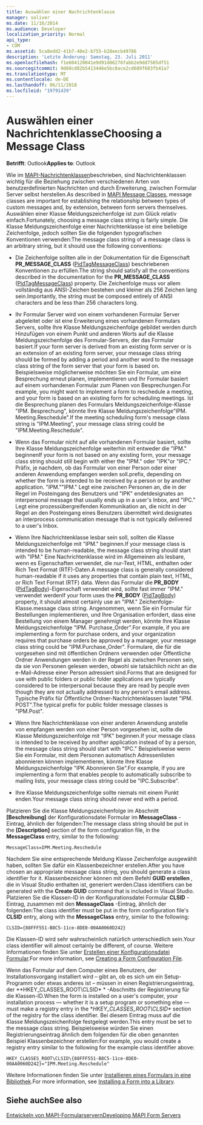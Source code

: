 ```yaml
---
title: Auswählen einer Nachrichtenklasse
manager: soliver
ms.date: 11/16/2014
ms.audience: Developer
localization_priority: Normal
api_type:
- COM
ms.assetid: 5ca8edd2-41b7-40e2-b755-b28eecb49786
description: 'Letzte Änderung: Samstag, 23. Juli 2011'
ms.openlocfilehash: f1e604120041e9d91d06276fabb2e9dd7505df51
ms.sourcegitcommit: 9d60cd82b5413446e5bc8ace2cd689f683fb41a7
ms.translationtype: MT
ms.contentlocale: de-DE
ms.lasthandoff: 06/11/2018
ms.locfileid: "19791439"
---
```

# <a name="choosing-a-message-class"></a><span data-ttu-id="dbcaa-103">Auswählen einer Nachrichtenklasse</span><span class="sxs-lookup"><span data-stu-id="dbcaa-103">Choosing a Message Class</span></span>

  
  
<span data-ttu-id="dbcaa-104">**Betrifft**: Outlook</span><span class="sxs-lookup"><span data-stu-id="dbcaa-104">**Applies to**: Outlook</span></span> 
  
<span data-ttu-id="dbcaa-105">Wie im [MAPI-Nachrichtenklassen](mapi-message-classes.md)beschrieben, sind Nachrichtenklassen wichtig für die Beziehung zwischen verschiedenen Arten von benutzerdefinierten Nachrichten und durch Erweiterung, zwischen Formular Server selbst herstellen.</span><span class="sxs-lookup"><span data-stu-id="dbcaa-105">As described in [MAPI Message Classes](mapi-message-classes.md), message classes are important for establishing the relationship between types of custom messages and, by extension, between form servers themselves.</span></span> <span data-ttu-id="dbcaa-106">Auswählen einer Klasse Meldungszeichenfolge ist zum Glück relativ einfach.</span><span class="sxs-lookup"><span data-stu-id="dbcaa-106">Fortunately, choosing a message class string is fairly simple.</span></span> <span data-ttu-id="dbcaa-107">Die Klasse Meldungszeichenfolge einer Nachrichtenklasse ist eine beliebige Zeichenfolge, jedoch sollten Sie die folgenden typografischen Konventionen verwenden:</span><span class="sxs-lookup"><span data-stu-id="dbcaa-107">The message class string of a message class is an arbitrary string, but it should use the following conventions:</span></span>
  
- <span data-ttu-id="dbcaa-108">Die Zeichenfolge sollten alle in der Dokumentation für die Eigenschaft **PR_MESSAGE_CLASS** ([PidTagMessageClass](pidtagmessageclass-canonical-property.md)) beschriebenen Konventionen zu erfüllen.</span><span class="sxs-lookup"><span data-stu-id="dbcaa-108">The string should satisfy all the conventions described in the documentation for the **PR_MESSAGE_CLASS** ([PidTagMessageClass](pidtagmessageclass-canonical-property.md)) property.</span></span> <span data-ttu-id="dbcaa-109">Die Zeichenfolge muss vor allem vollständig aus ANSI-Zeichen bestehen und kleiner als 256 Zeichen lang sein.</span><span class="sxs-lookup"><span data-stu-id="dbcaa-109">Importantly, the string must be composed entirely of ANSI characters and be less than 256 characters long.</span></span>
    
- <span data-ttu-id="dbcaa-110">Ihr Formular Server wird von einem vorhandenen Formular Server abgeleitet oder ist eine Erweiterung eines vorhandenen Formulars Servers, sollte Ihre Klasse Meldungszeichenfolge gebildet werden durch Hinzufügen von einem Punkt und anderen Worts auf die Klasse Meldungszeichenfolge des Formular-Servers, der das Formular basiert.</span><span class="sxs-lookup"><span data-stu-id="dbcaa-110">If your form server is derived from an existing form server or is an extension of an existing form server, your message class string should be formed by adding a period and another word to the message class string of the form server that your form is based on.</span></span> <span data-ttu-id="dbcaa-111">Beispielsweise möglicherweise möchten Sie ein Formular, um eine Besprechung erneut planen, implementieren und Ihr Formular basiert auf einem vorhandenen Formular zum Planen von Besprechungen.</span><span class="sxs-lookup"><span data-stu-id="dbcaa-111">For example, you might want to implement a form to reschedule a meeting, and your form is based on an existing form for scheduling meetings.</span></span> <span data-ttu-id="dbcaa-112">Ist die Besprechung planen des Formulars Meldungszeichenfolge-Klasse "IPM. Besprechung", könnte Ihre Klasse Meldungszeichenfolge"IPM. Meeting.Reschedule".</span><span class="sxs-lookup"><span data-stu-id="dbcaa-112">If the meeting scheduling form's message class string is "IPM.Meeting", your message class string could be "IPM.Meeting.Reschedule".</span></span>
    
- <span data-ttu-id="dbcaa-113">Wenn das Formular nicht auf alle vorhandenen Formular basiert, sollte Ihre Klasse Meldungszeichenfolge weiterhin mit entweder die "IPM." beginnen</span><span class="sxs-lookup"><span data-stu-id="dbcaa-113">If your form is not based on any existing form, your message class string should still begin with either the "IPM."</span></span> <span data-ttu-id="dbcaa-114">oder "IPK"</span><span class="sxs-lookup"><span data-stu-id="dbcaa-114">or "IPC."</span></span> <span data-ttu-id="dbcaa-115">Präfix, je nachdem, ob das Formular von einer Person oder einer anderen Anwendung empfangen werden soll.</span><span class="sxs-lookup"><span data-stu-id="dbcaa-115">prefix, depending on whether the form is intended to be received by a person or by another application.</span></span> <span data-ttu-id="dbcaa-116">"IPM."</span><span class="sxs-lookup"><span data-stu-id="dbcaa-116">"IPM."</span></span> <span data-ttu-id="dbcaa-117">Legt eine zwischen Personen an, die in der Regel im Posteingang des Benutzers und "IPK" endet</span><span class="sxs-lookup"><span data-stu-id="dbcaa-117">designates an interpersonal message that usually ends up in a user's Inbox, and "IPC."</span></span> <span data-ttu-id="dbcaa-118">Legt eine prozessübergreifenden Kommunikation an, die nicht in der Regel an den Posteingang eines Benutzers übermittelt wird.</span><span class="sxs-lookup"><span data-stu-id="dbcaa-118">designates an interprocess communication message that is not typically delivered to a user's Inbox.</span></span>
    
- <span data-ttu-id="dbcaa-119">Wenn Ihre Nachrichtenklasse lesbar sein soll, sollten die Klasse Meldungszeichenfolge mit "IPM." beginnen.</span><span class="sxs-lookup"><span data-stu-id="dbcaa-119">If your message class is intended to be human-readable, the message class string should start with "IPM."</span></span> <span data-ttu-id="dbcaa-120">Eine Nachrichtenklasse wird im Allgemeinen als lesbare, wenn es Eigenschaften verwendet, die nur-Text, HTML, enthalten oder Rich Text Format (RTF)-Daten.</span><span class="sxs-lookup"><span data-stu-id="dbcaa-120">A message class is generally considered human-readable if it uses any properties that contain plain text, HTML, or Rich Text Format (RTF) data.</span></span> <span data-ttu-id="dbcaa-121">Wenn das Formular die **PR_BODY** ([PidTagBody](pidtagbody-canonical-property.md))-Eigenschaft verwendet wird, sollte fast immer "IPM." verwendet werden</span><span class="sxs-lookup"><span data-stu-id="dbcaa-121">If your form uses the **PR_BODY** ([PidTagBody](pidtagbody-canonical-property.md)) property, it should almost certainly use an "IPM."</span></span> <span data-ttu-id="dbcaa-122">Zeichenfolge-Klasse.</span><span class="sxs-lookup"><span data-stu-id="dbcaa-122">message class string.</span></span> <span data-ttu-id="dbcaa-123">Angenommen, wenn Sie ein Formular für Bestellungen implementieren, und Ihre Organisation erfordert, dass eine Bestellung von einem Manager genehmigt werden, könnte Ihre Klasse Meldungszeichenfolge "IPM. Purchase_Order".</span><span class="sxs-lookup"><span data-stu-id="dbcaa-123">For example, if you are implementing a form for purchase orders, and your organization requires that purchase orders be approved by a manager, your message class string could be "IPM.Purchase_Order".</span></span> <span data-ttu-id="dbcaa-124">Formulare, die für die vorgesehen sind mit öffentlichen Ordnern verwenden oder Öffentliche Ordner Anwendungen werden in der Regel als zwischen Personen sein, da sie von Personen gelesen werden, obwohl sie tatsächlich nicht an die e-Mail-Adresse einer Person adressiert sind.</span><span class="sxs-lookup"><span data-stu-id="dbcaa-124">Forms that are designed for use with public folders or public folder applications are typically considered to be interpersonal because they are read by people even though they are not actually addressed to any person's email address.</span></span> <span data-ttu-id="dbcaa-125">Typische Präfix für Öffentliche Ordner-Nachrichtenklassen lautet "IPM. POST".</span><span class="sxs-lookup"><span data-stu-id="dbcaa-125">The typical prefix for public folder message classes is "IPM.Post".</span></span> 
    
- <span data-ttu-id="dbcaa-126">Wenn Ihre Nachrichtenklasse von einer anderen Anwendung anstelle von empfangen werden von einer Person vorgesehen ist, sollte die Klasse Meldungszeichenfolge mit "IPK" beginnen.</span><span class="sxs-lookup"><span data-stu-id="dbcaa-126">If your message class is intended to be received by another application instead of by a person, the message class string should start with "IPC."</span></span> <span data-ttu-id="dbcaa-127">Beispielsweise wenn Sie ein Formular, mit dem Personen automatisch Adressenlisten abonnieren können implementieren, könnte Ihre Klasse Meldungszeichenfolge "IPK Abonnieren Sie".</span><span class="sxs-lookup"><span data-stu-id="dbcaa-127">For example, if you are implementing a form that enables people to automatically subscribe to mailing lists, your message class string could be "IPC.Subscribe".</span></span>
    
- <span data-ttu-id="dbcaa-128">Ihre Klasse Meldungszeichenfolge sollte niemals mit einem Punkt enden.</span><span class="sxs-lookup"><span data-stu-id="dbcaa-128">Your message class string should never end with a period.</span></span>
    
<span data-ttu-id="dbcaa-129">Platzieren Sie die Klasse Meldungszeichenfolge im Abschnitt **[Beschreibung]** der Konfigurationsdatei Formular im **MessageClass** -Eintrag, ähnlich der folgenden:</span><span class="sxs-lookup"><span data-stu-id="dbcaa-129">The message class string should be put in the **[Description]** section of the form configuration file, in the **MessageClass** entry, similar to the following:</span></span> 
  
 `MessageClass=IPM.Meeting.Reschedule`
  
<span data-ttu-id="dbcaa-130">Nachdem Sie eine entsprechende Meldung Klasse Zeichenfolge ausgewählt haben, sollten Sie dafür ein Klassenbezeichner erstellen.</span><span class="sxs-lookup"><span data-stu-id="dbcaa-130">After you have chosen an appropriate message class string, you should generate a class identifier for it.</span></span> <span data-ttu-id="dbcaa-131">Klassenbezeichner können mit dem Befehl **GUID erstellen** , die in Visual Studio enthalten ist, generiert werden.</span><span class="sxs-lookup"><span data-stu-id="dbcaa-131">Class identifiers can be generated with the **Create GUID** command that is included in Visual Studio.</span></span> <span data-ttu-id="dbcaa-132">Platzieren Sie die Klassen-ID in der Konfigurationsdatei Formular **CLSID** -Eintrag, zusammen mit den **MessageClass** -Eintrag, ähnlich der folgenden:</span><span class="sxs-lookup"><span data-stu-id="dbcaa-132">The class identifier must be put in the form configuration file's **CLSID** entry, along with the **MessageClass** entry, similar to the following:</span></span> 
  
 `CLSID={88FFF551-B8C5-11ce-8DE0-00AA0060D242}`
  
<span data-ttu-id="dbcaa-133">Die Klassen-ID wird sehr wahrscheinlich natürlich unterschiedlich sein.</span><span class="sxs-lookup"><span data-stu-id="dbcaa-133">Your class identifier will almost certainly be different, of course.</span></span> <span data-ttu-id="dbcaa-134">Weitere Informationen finden Sie unter [Erstellen einer Konfigurationsdatei Formular](creating-a-form-configuration-file.md).</span><span class="sxs-lookup"><span data-stu-id="dbcaa-134">For more information, see [Creating a Form Configuration File](creating-a-form-configuration-file.md).</span></span>
  
<span data-ttu-id="dbcaa-135">Wenn das Formular auf dem Computer eines Benutzers, der Installationsvorgang installiert wird – gibt an, ob es sich um ein Setup-Programm oder etwas anderes ist – müssen in einen Registrierungseintrag, der **HKEY_CLASSES_ROOT\CLSID\* * -Abschnitts der Registrierung für die Klassen-ID.</span><span class="sxs-lookup"><span data-stu-id="dbcaa-135">When the form is installed on a user's computer, your installation process — whether it is a setup program or something else — must make a registry entry in the **HKEY_CLASSES_ROOT\CLSID\** section of the registry for the class identifier.</span></span> <span data-ttu-id="dbcaa-136">Bei diesem Eintrag muss auf die Klasse Meldungszeichenfolge festgelegt werden.</span><span class="sxs-lookup"><span data-stu-id="dbcaa-136">This entry must be set to the message class string.</span></span> <span data-ttu-id="dbcaa-137">Beispielsweise würden Sie einen Registrierungseintrag ähnlich dem folgenden für die oben genannten Beispiel Klassenbezeichner erstellen:</span><span class="sxs-lookup"><span data-stu-id="dbcaa-137">For example, you would create a registry entry similar to the following for the example class identifier above:</span></span> 
  
 `HKEY_CLASSES_ROOT\CLSID\{88FFF551-B8C5-11ce-8DE0-00AA0060D242}="IPM.Meeting.Reschedule"`
  
<span data-ttu-id="dbcaa-138">Weitere Informationen finden Sie unter [Installieren eines Formulars in eine Bibliothek](installing-a-form-into-a-library.md).</span><span class="sxs-lookup"><span data-stu-id="dbcaa-138">For more information, see [Installing a Form into a Library](installing-a-form-into-a-library.md).</span></span>
  
## <a name="see-also"></a><span data-ttu-id="dbcaa-139">Siehe auch</span><span class="sxs-lookup"><span data-stu-id="dbcaa-139">See also</span></span>



[<span data-ttu-id="dbcaa-140">Entwickeln von MAPI-Formularservern</span><span class="sxs-lookup"><span data-stu-id="dbcaa-140">Developing MAPI Form Servers</span></span>](developing-mapi-form-servers.md)

